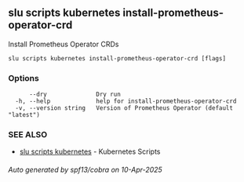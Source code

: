 ## slu scripts kubernetes install-prometheus-operator-crd

Install Prometheus Operator CRDs

```
slu scripts kubernetes install-prometheus-operator-crd [flags]
```

### Options

```
      --dry              Dry run
  -h, --help             help for install-prometheus-operator-crd
  -v, --version string   Version of Prometheus Operator (default "latest")
```

### SEE ALSO

* [slu scripts kubernetes](slu_scripts_kubernetes.md)	 - Kubernetes Scripts

###### Auto generated by spf13/cobra on 10-Apr-2025

